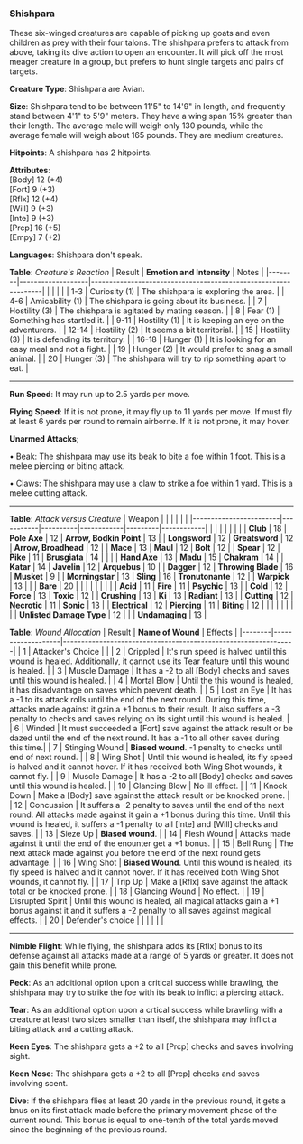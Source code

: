 ### Shishpara
These six-winged creatures are capable of picking up goats and even children as prey with their four talons. The shishpara prefers to attack from above, taking its dive action to open an encounter. It will pick off the most meager creature in a group, but prefers to hunt single targets and pairs of targets.

**Creature Type**: Shishpara are Avian.

**Size**: Shishpara tend to be between 11'5" to 14'9" in length, and frequently stand between 4'1" to 5'9" meters. They have a wing span 15% greater than their length. The average male will weigh only 130 pounds, while the average female will weigh about 165 pounds. They are medium creatures.

**Hitpoints**: A shishpara has 2 hitpoints.

**Attributes**:  
[Body] 12 (+4)  
[Fort] 9 (+3)  
[Rflx] 12 (+4)  
[Will] 9 (+3)  
[Inte] 9 (+3)  
[Prcp] 16 (+5)  
[Empy] 7 (+2)  

**Languages**: Shishpara don't speak.

**Table**: *Creature's Reaction*
| Result | **Emotion and Intensity** | Notes        |
|--------|-------------------|----------------------------------------------------------------|
|        |                                                |                                   |
|   1-3  | Curiosity (1) | The shishpara is exploring the area. |
|   4-6  | Amicability (1)  | The shishpara is going about its business. |
|   7    | Hostility (3) | The shishpara is agitated by mating season. |
|   8    | Fear (1)      | Something has startled it. |
|  9-11  | Hostility (1) | It is keeping an eye on the adventurers. |
|  12-14 | Hostility (2) | It seems a bit territorial. |
|   15   | Hostility (3) | It is defending its territory. |
|  16-18 | Hunger (1)    | It is looking for an easy meal and not a fight. |
|    19  | Hunger (2)    | It would prefer to snag a small animal. |
|   20   | Hunger (3)    | The shishpara will try to rip something apart to eat. |

-----

**Run Speed**: It may run up to 2.5 yards per move.

**Flying Speed**: If it is not prone, it may fly up to 11 yards per move. If must fly at least 6 yards per round to remain airborne. If it is not prone, it may hover.

**Unarmed Attacks**;

 • Beak: The shishpara may use its beak to bite a foe within 1 foot. This is a melee piercing or biting attack.

 • Claws: The shishpara may use a claw to strike a foe within 1 yard. This is a melee cutting attack.

-----

**Table**: *Attack versus Creature*
| Weapon                 |          |            |         |            |         |
|------------------------|-----------|----------|------------|---------|------------|
|                        |          |            |         |            |         |
| **Club**                | 18   | **Pole Axe** | 12     | **Arrow, Bodkin Point**    | 13    |
| **Longsword**              | 12     | **Greatsword** | 12     | **Arrow, Broadhead**       | 12    |
| **Mace**                   | 13     | **Maul** | 12    | **Bolt** | 12    |
| **Spear**                  | 12     | **Pike** | 11     | **Brusgiata** | 14     |  |     |
| **Hand Axe**               | 13     | **Madu** | 15     | **Chakram** | 14    |
| **Katar**                  | 14     | **Javelin** | 12    | **Arquebus** | 10    |
| **Dagger**                 | 12     | **Throwing Blade** | 16   | **Musket** |  9    |
| **Morningstar**            | 13     | **Sling** | 16    | **Tronutonante** | 12    |
| **Warpick**                | 13     |  |  |  **Bare** |   20  |
|                        |           |          |            |         |            |
| **Acid**                   | 11     | **Fire** | 11     | **Psychic** | 13     |
| **Cold**                   | 12     | **Force** | 13     | **Toxic**  | 12     |
| **Crushing**               | 13     | **Ki** | 13     | **Radiant** | 13     |
| **Cutting**                | 12     | **Necrotic** | 11     | **Sonic** | 13    |
| **Electrical**             | 12     | **Piercing** | 11     | **Biting** | 12    |
|                        |           |          |            |         |            |
| **Unlisted Damage Type** | 12 |    |     | **Undamaging** | 13 |

**Table**: *Wound Allocation*
| Result | **Name of Wound** | Effects                                                        |
|--------|-------------------|----------------------------------------------------------------|
|   1    | Attacker's Choice |                                                                |
|   2    | Crippled          | It's run speed is halved until this wound is healed. Additionally, it cannot use its Tear feature until this wound is healed.      |
|   3    | Muscle Damage     | It has a -2 to all [Body] checks and saves until this wound is healed. |
|   4    | Mortal Blow       | Until the this wound is healed, it has disadvantage on saves which prevent death. |
|   5    | Lost an Eye       | It has a -1 to its attack rolls until the end of the next round. During this time, attacks made against it gain a +1 bonus to their result. It also suffers a -3 penalty to checks and saves relying on its sight until this wound is healed. |
|   6    | Winded            | It must succeeded a [Fort] save against the attack result or be dazed until the end of the next round. It has a -1 to all other saves during this time.|
|   7    | Stinging Wound    | **Biased wound**. -1 penalty to checks until end of next round. |
|   8    | Wing Shot         | Until this wound is healed, its fly speed is halved and it cannot hover. If it has received both Wing Shot wounds, it cannot fly. |
|   9    | Muscle Damage     | It has a -2 to all [Body] checks and saves until this wound is healed. |
|   10   | Glancing Blow     | No ill effect. |
|   11   | Knock Down        | Make a [Body] save against the attack result or be knocked prone. |
|   12   | Concussion        | It suffers a -2 penalty to saves until the end of the next round. All attacks made against it gain a +1 bonus during this time. Until this wound is healed, it suffers a -1 penalty to all [Inte] and [Will] checks and saves. |
|   13   | Sieze Up          | **Biased wound**.  |
|   14   | Flesh Wound       | Attacks made against it until the end of the enounter get a +1 bonus. |
|   15   | Bell Rung         | The next attack made against you before the end of the next round gets advantage.  |
|   16   | Wing Shot         | **Biased Wound**. Until this wound is healed, its fly speed is halved and it cannot hover. If it has received both Wing Shot wounds, it cannot fly. |
|   17   | Trip Up           | Make a [Rflx] save against the attack total or be knocked prone.                                  |
|   18   | Glancing Wound    | No effect. |
|   19   | Disrupted Spirit  | Until this wound is healed, all magical attacks gain a +1 bonus against it and it suffers a -2 penalty to all saves against magical effects. |
|   20   | Defender's choice |                                   |
|        |                                                |                                   |

-----

**Nimble Flight**: While flying, the shishpara adds its [Rflx] bonus to its defense against all attacks made at a range of 5 yards or greater. It does not gain this benefit while prone.

**Peck**: As an additional option upon a critical success while brawling, the shishpara may try to strike the foe with its beak to inflict a piercing attack.

**Tear**: As an additional option upon a crtical success while brawling with a creature at least two sizes smaller than itself, the shishpara may inflict a biting attack and a cutting attack.

**Keen Eyes**: The shishpara gets a +2 to all [Prcp] checks and saves involving sight.

**Keen Nose**: The shishpara gets a +2 to all [Prcp] checks and saves involving scent.

**Dive**: If the shishpara flies at least 20 yards in the previous round, it gets a bnus on its first attack made before the primary movement phase of the current round. This bonus is equal to one-tenth of the total yards moved since the beginning of the previous round.
